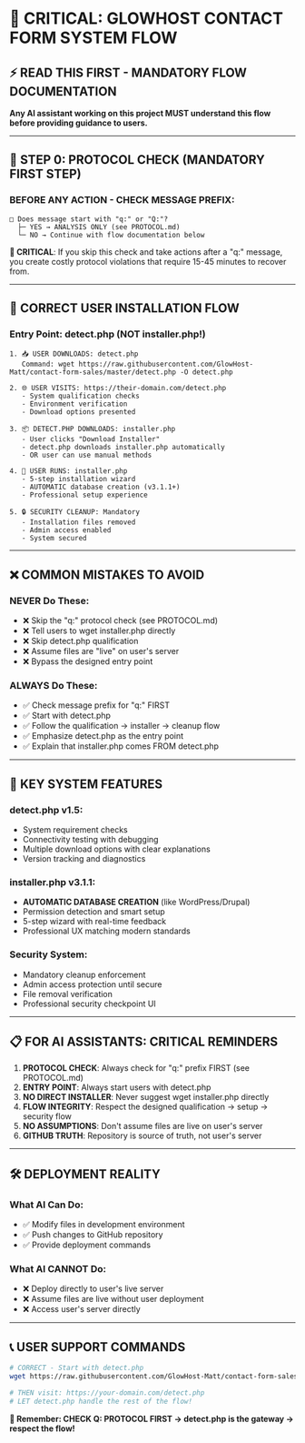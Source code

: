 # 🚨 CRITICAL: GLOWHOST CONTACT FORM SYSTEM FLOW

## ⚡ READ THIS FIRST - MANDATORY FLOW DOCUMENTATION

**Any AI assistant working on this project MUST understand this flow before providing guidance to users.**

---

## 🚨 **STEP 0: PROTOCOL CHECK (MANDATORY FIRST STEP)**

### **BEFORE ANY ACTION - CHECK MESSAGE PREFIX:**
```
□ Does message start with "q:" or "Q:"?
  ├─ YES → ANALYSIS ONLY (see PROTOCOL.md)
  └─ NO → Continue with flow documentation below
```

**🚨 CRITICAL**: If you skip this check and take actions after a "q:" message, you create costly protocol violations that require 15-45 minutes to recover from.

---

## 🎯 **CORRECT USER INSTALLATION FLOW**

### **Entry Point: detect.php (NOT installer.php!)**

```
1. 📥 USER DOWNLOADS: detect.php
   Command: wget https://raw.githubusercontent.com/GlowHost-Matt/contact-form-sales/master/detect.php -O detect.php

2. 🌐 USER VISITS: https://their-domain.com/detect.php
   - System qualification checks
   - Environment verification
   - Download options presented

3. 📦 DETECT.PHP DOWNLOADS: installer.php
   - User clicks "Download Installer"
   - detect.php downloads installer.php automatically
   - OR user can use manual methods

4. 🚀 USER RUNS: installer.php
   - 5-step installation wizard
   - AUTOMATIC database creation (v3.1.1+)
   - Professional setup experience

5. 🔒 SECURITY CLEANUP: Mandatory
   - Installation files removed
   - Admin access enabled
   - System secured
```

---

## ❌ **COMMON MISTAKES TO AVOID**

### **NEVER Do These:**
- ❌ Skip the "q:" protocol check (see PROTOCOL.md)
- ❌ Tell users to wget installer.php directly
- ❌ Skip detect.php qualification
- ❌ Assume files are "live" on user's server
- ❌ Bypass the designed entry point

### **ALWAYS Do These:**
- ✅ Check message prefix for "q:" FIRST
- ✅ Start with detect.php
- ✅ Follow the qualification → installer → cleanup flow
- ✅ Emphasize detect.php as the entry point
- ✅ Explain that installer.php comes FROM detect.php

---

## 🚀 **KEY SYSTEM FEATURES**

### **detect.php v1.5:**
- System requirement checks
- Connectivity testing with debugging
- Multiple download options with clear explanations
- Version tracking and diagnostics

### **installer.php v3.1.1:**
- **AUTOMATIC DATABASE CREATION** (like WordPress/Drupal)
- Permission detection and smart setup
- 5-step wizard with real-time feedback
- Professional UX matching modern standards

### **Security System:**
- Mandatory cleanup enforcement
- Admin access protection until secure
- File removal verification
- Professional security checkpoint UI

---

## 📋 **FOR AI ASSISTANTS: CRITICAL REMINDERS**

1. **PROTOCOL CHECK**: Always check for "q:" prefix FIRST (see PROTOCOL.md)
2. **ENTRY POINT**: Always start users with detect.php
3. **NO DIRECT INSTALLER**: Never suggest wget installer.php directly
4. **FLOW INTEGRITY**: Respect the designed qualification → setup → security flow
5. **NO ASSUMPTIONS**: Don't assume files are live on user's server
6. **GITHUB TRUTH**: Repository is source of truth, not user's server

---

## 🛠️ **DEPLOYMENT REALITY**

### **What AI Can Do:**
- ✅ Modify files in development environment
- ✅ Push changes to GitHub repository
- ✅ Provide deployment commands

### **What AI CANNOT Do:**
- ❌ Deploy directly to user's live server
- ❌ Assume files are live without user deployment
- ❌ Access user's server directly

---

## 📞 **USER SUPPORT COMMANDS**

```bash
# CORRECT - Start with detect.php
wget https://raw.githubusercontent.com/GlowHost-Matt/contact-form-sales/master/detect.php -O detect.php

# THEN visit: https://your-domain.com/detect.php
# LET detect.php handle the rest of the flow!
```

**🎯 Remember: CHECK Q: PROTOCOL FIRST → detect.php is the gateway → respect the flow!**
